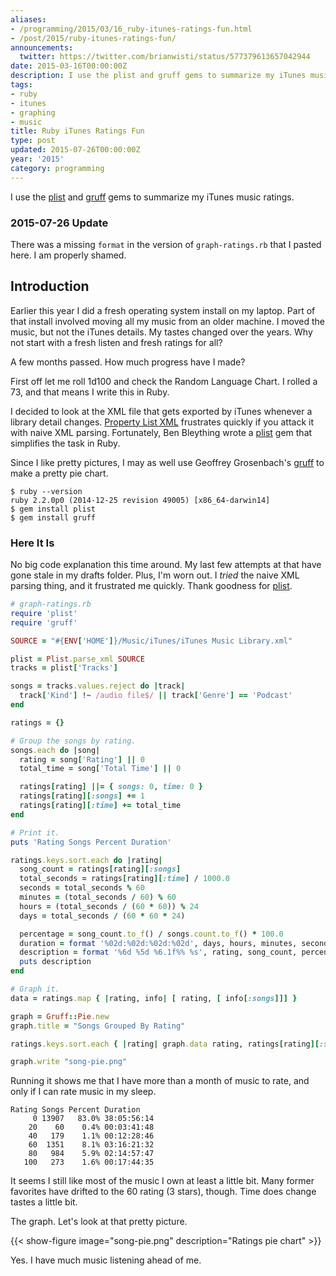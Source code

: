 ```yaml
---
aliases:
- /programming/2015/03/16_ruby-itunes-ratings-fun.html
- /post/2015/ruby-itunes-ratings-fun/
announcements:
  twitter: https://twitter.com/brianwisti/status/577379613657042944
date: 2015-03-16T00:00:00Z
description: I use the plist and gruff gems to summarize my iTunes music ratings.
tags:
- ruby
- itunes
- graphing
- music
title: Ruby iTunes Ratings Fun
type: post
updated: 2015-07-26T00:00:00Z
year: '2015'
category: programming
---
```

[plist]: https://github.com/bleything/plist
[gruff]: https://github.com/topfunky/gruff
I use the [plist][] and [gruff][] gems to summarize my iTunes music ratings.
<!-- TEASER_END -->

### 2015-07-26 Update

There was a missing `format` in the version of `graph-ratings.rb` that I pasted here. I am properly shamed.

## Introduction

Earlier this year I did a fresh operating system install on my laptop. Part of that install involved moving all my
music from an older machine. I moved the music, but not the iTunes details. My tastes changed over the
years. Why not start with a fresh listen and fresh ratings for all?

A few months passed. How much progress have I made?

First off let me roll 1d100 and check the Random Language Chart. I rolled a 73, and that means I write this in
Ruby.

[Property List XML]: https://developer.apple.com/legacy/library/documentation/Darwin/Reference/ManPages/man5/plist.5.html

I decided to look at the XML file that gets exported by iTunes whenever a library detail
changes. [Property List XML][] frustrates quickly if you attack it with naive XML parsing. Fortunately, Ben
Bleything wrote a [plist][] gem that simplifies the task in Ruby.

Since I like pretty pictures, I may as well use Geoffrey Grosenbach's [gruff][] to make a pretty pie chart.

    $ ruby --version
    ruby 2.2.0p0 (2014-12-25 revision 49005) [x86_64-darwin14]
    $ gem install plist
    $ gem install gruff

### Here It Is

No big code explanation this time around. My last few attempts at that have gone stale in my drafts
folder. Plus, I'm worn out. I *tried* the naive XML parsing thing, and it frustrated me quickly. Thank
goodness for [plist][].

``` ruby
# graph-ratings.rb
require 'plist'
require 'gruff'

SOURCE = "#{ENV['HOME']}/Music/iTunes/iTunes Music Library.xml"

plist = Plist.parse_xml SOURCE
tracks = plist['Tracks']

songs = tracks.values.reject do |track|
  track['Kind'] !~ /audio file$/ || track['Genre'] == 'Podcast'
end

ratings = {}

# Group the songs by rating.
songs.each do |song|
  rating = song['Rating'] || 0
  total_time = song['Total Time'] || 0

  ratings[rating] ||= { songs: 0, time: 0 }
  ratings[rating][:songs] += 1
  ratings[rating][:time] += total_time
end

# Print it.
puts 'Rating Songs Percent Duration'

ratings.keys.sort.each do |rating|
  song_count = ratings[rating][:songs]
  total_seconds = ratings[rating][:time] / 1000.0
  seconds = total_seconds % 60
  minutes = (total_seconds / 60) % 60
  hours = (total_seconds / (60 * 60)) % 24
  days = total_seconds / (60 * 60 * 24)

  percentage = song_count.to_f() / songs.count.to_f() * 100.0
  duration = format '%02d:%02d:%02d:%02d', days, hours, minutes, seconds
  description = format '%6d %5d %6.1f%% %s', rating, song_count, percentage, duration
  puts description
end

# Graph it.
data = ratings.map { |rating, info| [ rating, [ info[:songs]]] }

graph = Gruff::Pie.new
graph.title = "Songs Grouped By Rating"

ratings.keys.sort.each { |rating| graph.data rating, ratings[rating][:songs] }

graph.write "song-pie.png"
```

Running it shows me that I have more than a month of music to rate, and only if I can rate music in my sleep.

    Rating Songs Percent Duration
         0 13907   83.0% 38:05:56:14
        20    60    0.4% 00:03:41:48
        40   179    1.1% 00:12:28:46
        60  1351    8.1% 03:16:21:32
        80   984    5.9% 02:14:57:47
       100   273    1.6% 00:17:44:35

It seems I still like most of the music I own at least a little bit. Many former favorites have drifted
to the 60 rating (3 stars), though. Time does change tastes a little bit.

The graph. Let's look at that pretty picture.

{{< show-figure image="song-pie.png" description="Ratings pie chart" >}}

Yes. I have much music listening ahead of me.
